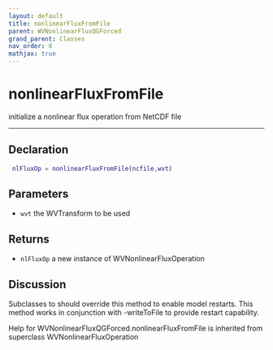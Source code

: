 ```yaml
---
layout: default
title: nonlinearFluxFromFile
parent: WVNonlinearFluxQGForced
grand_parent: Classes
nav_order: 8
mathjax: true
---
```


#  nonlinearFluxFromFile

initialize a nonlinear flux operation from NetCDF file


---

## Declaration
```matlab
 nlFluxOp = nonlinearFluxFromFile(ncfile,wvt)
```
## Parameters
+ `wvt`  the WVTransform to be used

## Returns
+ `nlFluxOp`  a new instance of WVNonlinearFluxOperation

## Discussion

  Subclasses to should override this method to enable model
  restarts. This method works in conjunction with -writeToFile
  to provide restart capability.
 
        
Help for WVNonlinearFluxQGForced.nonlinearFluxFromFile is inherited from superclass WVNonlinearFluxOperation
